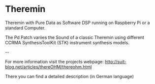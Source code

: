 # Theremin
Theremin with Pure Data as Software DSP running on Raspberry Pi or a standard Computer.

The Pd Patch variies the Sound of a classic Theremin using different CCRMA SynthesisToolKit (STK) instrument synthesis models.



--

For more information visit the projects webpage: http://suit-blog.net/articles/thereOHM/thereohm.html

There you can find a detailed description (in German language)
